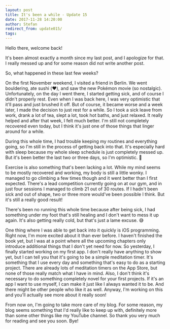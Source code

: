```yaml
---
layout: post
title: It's been a while - Update 15
date: 2017-11-28 14:20:00
author: Stefan
redirect_from: update015/
tags:
---
```


Hello there, welcome back!

It's been almost exactly a month since my last post, and I apologize for that. I really messed up and for some reason did not write another post.

So, what happened in these last few weeks?

On the first November weekend, I visited a friend in Berlin. We went bouldering, ate sushi (❤️), and saw the new Pokémon movie (so nostalgic). Unfortunately, on the day I went there, I started getting sick, and of course I didn't properly rest. Even when I was back here, I was very optimistic that it'll pass and just brushed it off. But of course, it became worse and a week later, I made the decision to just rest for a while. So I took a sick leave from work, drank a lot of tea, slept a lot, took hot baths, and just relaxed. It really helped and after that week, I felt much better. I'm still not completely recovered even today, but I think it's just one of those things that linger around for a while. 

During this whole time, I had trouble keeping my routines and everything going, so I'm still in the process of getting back into that. It's especially hard with sleep because my whole sleep schedule is just completely messed up. But it's been better the last two or three days, so I'm optimistic. 🙂

Exercise is also something that's been lacking a lot. While my mind seems to be mostly recovered and working, my body is still a little wonky. I managed to go climbing a few times though and it went better than I first expected. There's a lead competition currently going on at our gym, and in just four sessions I managed to climb 21 out of 30 routes. If I hadn't been sick and out of shape, two or three more would've been possible I think. But it's still a really good result! 

There's been no running this whole time because after being sick, I had something under my foot that's still healing and I don't want to mess it up again. It's also getting really cold, but that's just a lame excuse. 😅

One thing where I was able to get back into it quickly is iOS programming. Right now, I'm more excited about it than ever before. I haven't finished the book yet, but I was at a point where all the upcoming chapters only introduce additional things that I don't yet need for now. So yesterday, I finally started working on my first app. I don't really have anything to show yet, but I can tell you that it's going to be a simple meditation timer. It's something that I use every day and something that's easy to do as a starting project. There are already lots of meditation timers on the App Store, but none of those really match what I have in mind. Also, I don't think it's necessary to do something completely novel for your first projects. If it's an app I want to use myself, I can make it just like I always wanted it to be. And there might be other people who like it as well. Anyway, I'm working on this and you'll actually see more about it really soon!

From now on, I'm going to take more care of my blog. For some reason, my blog seems something that I'd really like to keep up with, definitely more than some other things like my YouTube channel. So thank you very much for reading and see you soon. Bye! 